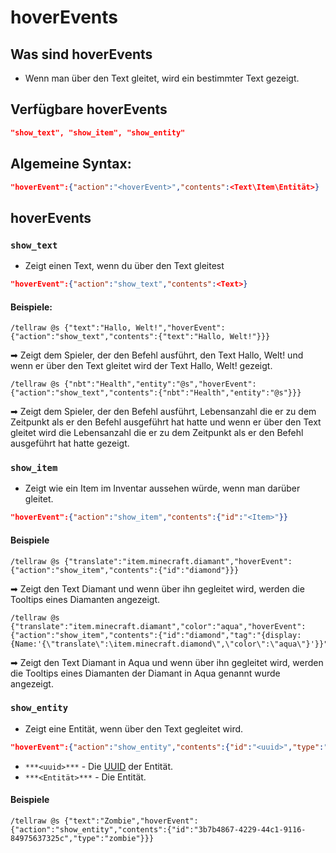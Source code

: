 # hoverEvents
## Was sind hoverEvents
* Wenn man über den Text gleitet, wird ein bestimmter Text gezeigt.
## Verfügbare hoverEvents
```json
"show_text", "show_item", "show_entity"
```
## Algemeine Syntax:
```json
"hoverEvent":{"action":"<hoverEvent>","contents":<Text\Item\Entität>}
```
## hoverEvents
### ```show_text```
* Zeigt einen Text, wenn du über den Text gleitest
```json
"hoverEvent":{"action":"show_text","contents":<Text>}
```
#### Beispiele:
```mcfunction
/tellraw @s {"text":"Hallo, Welt!","hoverEvent":{"action":"show_text","contents":{"text":"Hallo, Welt!"}}}
```
➡ Zeigt dem Spieler, der den Befehl ausführt, den Text Hallo, Welt! und wenn er über den Text gleitet wird der Text Hallo, Welt! gezeigt.
```mcfunction
/tellraw @s {"nbt":"Health","entity":"@s","hoverEvent":{"action":"show_text","contents":{"nbt":"Health","entity":"@s"}}}
```
➡ Zeigt dem Spieler, der den Befehl ausführt, Lebensanzahl die er zu dem Zeitpunkt als er den Befehl ausgeführt hat hatte und wenn er über den Text gleitet wird die Lebensanzahl die er zu dem Zeitpunkt als er den Befehl ausgeführt hat hatte gezeigt.
### ```show_item```
* Zeigt wie ein Item im Inventar aussehen würde, wenn man darüber gleitet.
```json
"hoverEvent":{"action":"show_item","contents":{"id":"<Item>"}}
```
#### Beispiele
```mcfunction
/tellraw @s {"translate":"item.minecraft.diamant","hoverEvent":{"action":"show_item","contents":{"id":"diamond"}}}
```
➡ Zeigt den Text Diamant und wenn über ihn gegleitet wird, werden die Tooltips eines Diamanten angezeigt.
```mcfunction
/tellraw @s {"translate":"item.minecraft.diamant","color":"aqua","hoverEvent":{"action":"show_item","contents":{"id":"diamond","tag":"{display:{Name:'{\"translate\":\item.minecraft.diamond\",\"color\":\"aqua\"}'}}"}}}
```
➡ Zeigt den Text Diamant in Aqua und wenn über ihn gegleitet wird, werden die Tooltips eines Diamanten der Diamant in Aqua genannt wurde angezeigt.

### ```show_entity```
* Zeigt eine Entität, wenn über den Text gegleitet wird.
```json
"hoverEvent":{"action":"show_entity","contents":{"id":"<uuid>","type":"<Entität>"}}
```
* ```***<uuid>***``` - Die [UUID](https://www.uuidgenerator.net/) der Entität.
* ```***<Entität>***``` - Die Entität.
#### Beispiele
```mcfunction
/tellraw @s {"text":"Zombie","hoverEvent":{"action":"show_entity","contents":{"id":"3b7b4867-4229-44c1-9116-84975637325c","type":"zombie"}}}
```
